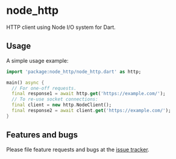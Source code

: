 # node_http

HTTP client using Node I/O system for Dart.

## Usage

A simple usage example:

```dart
import 'package:node_http/node_http.dart' as http;

main() async {
  // For one-off requests.
  final response1 = await http.get('https://example.com/'); 
  // To re-use socket connections:
  final client = new http.NodeClient();
  final response2 = await client.get('https://example.com/');
}
```

## Features and bugs

Please file feature requests and bugs at the [issue tracker][tracker].

[tracker]: https://github.com/pulyaevskiy/node-http/issues
